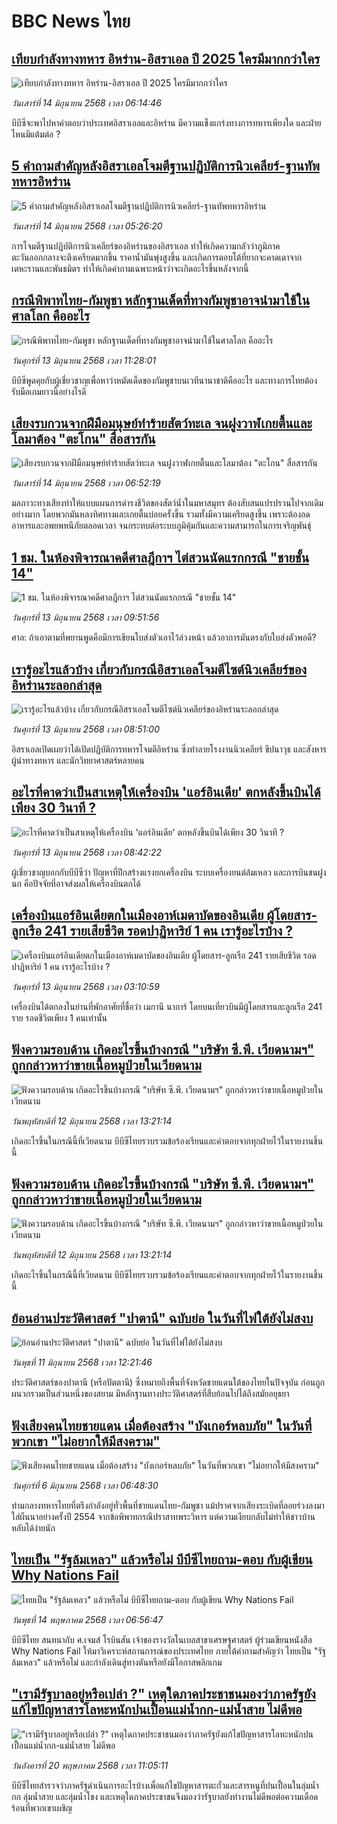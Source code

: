 # BBC News ไทย## [เทียบกำลังทางทหาร อิหร่าน-อิสราเอล ปี 2025 ใครมีมากกว่าใคร](https://www.bbc.com/thai/articles/cm23584xlj3o?at_campaign=githubrss)![เทียบกำลังทางทหาร อิหร่าน-อิสราเอล ปี 2025 ใครมีมากกว่าใคร](https://ichef.bbci.co.uk/ace/standard/240/cpsprodpb/a46b/live/a4e10ef0-48c7-11f0-84b6-6bf0f66205f1.png)_วันเสาร์ที่ 14 มิถุนายน 2568 เวลา 06:14:46_บีบีซีจะพาไปหาคำตอบว่าประเทศอิสราเอลและอิหร่าน มีความแข็งแกร่งทางการทหารเพียงใด และฝ่ายไหนมีแต้มต่อ ?## [5 คำถามสำคัญหลังอิสราเอลโจมตีฐานปฏิบัติการนิวเคลียร์-ฐานทัพทหารอิหร่าน](https://www.bbc.com/thai/articles/c9897pzm0y0o?at_campaign=githubrss)![5 คำถามสำคัญหลังอิสราเอลโจมตีฐานปฏิบัติการนิวเคลียร์-ฐานทัพทหารอิหร่าน](https://ichef.bbci.co.uk/ace/standard/240/cpsprodpb/af6e/live/c18b0960-4855-11f0-8ee0-4f68d841efd9.jpg)_วันเสาร์ที่ 14 มิถุนายน 2568 เวลา 05:26:20_การโจมตีฐานปฏิบัติการนิวเคลียร์ของอิหร่านของอิสราเอล ทำให้เกิดความกลัวว่าภูมิภาคตะวันออกกลางจะตึงเครียดมากขึ้น ราคาน้ำมันพุ่งสูงขึ้น และเกิดการตอบโต้ที่ยากจะคาดเดาจากเตหะรานและพันธมิตร ทำให้เกิดคำถามเฉพาะหน้าว่าจะเกิดอะไรขึ้นหลังจากนี้## [กรณีพิพาทไทย-กัมพูชา หลักฐานเด็ดที่ทางกัมพูชาอาจนำมาใช้ในศาลโลก คืออะไร](https://www.bbc.com/thai/articles/cr7zyjp3emdo?at_campaign=githubrss)![กรณีพิพาทไทย-กัมพูชา หลักฐานเด็ดที่ทางกัมพูชาอาจนำมาใช้ในศาลโลก คืออะไร](https://ichef.bbci.co.uk/ace/standard/240/cpsprodpb/cfa6/live/ed672350-4848-11f0-9471-e380f647874e.jpg)_วันศุกร์ที่ 13 มิถุนายน 2568 เวลา 11:28:01_บีบีซีพูดคุยกับผู้เชี่ยวชาญเพื่อหาว่าหมัดเด็ดของกัมพูชาบนเวทีนานาชาติคืออะไร และทางการไทยต้องรับมือเกมยาวนี้อย่างไรดี## [เสียงรบกวนจากฝีมือมนุษย์ทำร้ายสัตว์ทะเล จนฝูงวาฬเกยตื้นและโลมาต้อง "ตะโกน" สื่อสารกัน](https://www.bbc.com/thai/articles/cvgv29evk2lo?at_campaign=githubrss)![เสียงรบกวนจากฝีมือมนุษย์ทำร้ายสัตว์ทะเล จนฝูงวาฬเกยตื้นและโลมาต้อง "ตะโกน" สื่อสารกัน](https://ichef.bbci.co.uk/ace/standard/240/cpsprodpb/939f/live/10b0c790-42da-11f0-835b-310c7b938e84.jpg)_วันเสาร์ที่ 14 มิถุนายน 2568 เวลา 06:52:19_มลภาวะทางเสียงทำให้แบบแผนการดำรงชีวิตของสัตว์น้ำในมหาสมุทร ต้องสับสนแปรปรวนไปจากเดิมอย่างมาก โดยพวกมันหลงทิศทางและเกยตื้นบ่อยครั้งขึ้น รวมทั้งมีความเครียดสูงขึ้น เพราะต้องอดอาหารและอพยพหนีภัยตลอดเวลา จนกระทบต่อระบบภูมิคุ้มกันและความสามารถในการเจริญพันธุ์## [1 ชม. ในห้องพิจารณาคดีศาลฎีกาฯ ไต่สวนนัดแรกกรณี "ชายชั้น 14"](https://www.bbc.com/thai/articles/cy4k9pnejq4o?at_campaign=githubrss)![1 ชม. ในห้องพิจารณาคดีศาลฎีกาฯ ไต่สวนนัดแรกกรณี "ชายชั้น 14"](https://ichef.bbci.co.uk/ace/standard/240/cpsprodpb/3e97/live/469a79f0-4839-11f0-84b6-6bf0f66205f1.jpg)_วันศุกร์ที่ 13 มิถุนายน 2568 เวลา 09:51:56_ศาล: ถ้าเอาตามที่พยานพูดคือมีการเขียนใบส่งตัวเอาไว้ล่วงหน้า แล้วอาการมันตรงกับใบส่งตัวพอดี?## [เรารู้อะไรแล้วบ้าง เกี่ยวกับกรณีอิสราเอลโจมตีไซต์นิวเคลียร์ของอิหร่านระลอกล่าสุด](https://www.bbc.com/thai/articles/c79e2zx0w5go?at_campaign=githubrss)![เรารู้อะไรแล้วบ้าง เกี่ยวกับกรณีอิสราเอลโจมตีไซต์นิวเคลียร์ของอิหร่านระลอกล่าสุด](https://ichef.bbci.co.uk/ace/standard/240/cpsprodpb/9d15/live/f6a6d9f0-480d-11f0-8bf4-33d975839be0.jpg)_วันศุกร์ที่ 13 มิถุนายน 2568 เวลา 08:51:00_อิสราเอลเปิดเผยว่าได้เปิดปฏิบัติการทหารโจมตีอิหร่าน ซึ่งทำลายโรงงานนิวเคลียร์ ขีปนาวุธ และสังหารผู้นำทางทหาร และนักวิทยาศาสตร์หลายคน## [อะไรที่คาดว่าเป็นสาเหตุให้เครื่องบิน 'แอร์อินเดีย' ตกหลังขึ้นบินได้เพียง 30 วินาที ?](https://www.bbc.com/thai/articles/cwywvyn0y9go?at_campaign=githubrss)![อะไรที่คาดว่าเป็นสาเหตุให้เครื่องบิน 'แอร์อินเดีย' ตกหลังขึ้นบินได้เพียง 30 วินาที ?](https://ichef.bbci.co.uk/ace/standard/240/cpsprodpb/036f/live/1d68c280-4825-11f0-84b6-6bf0f66205f1.jpg)_วันศุกร์ที่ 13 มิถุนายน 2568 เวลา 08:42:22_ผู้เชี่ยวชาญบอกกับบีบีซีว่า ปัญหาที่ปีกสร้างแรงยกเครื่องบิน ระบบเครื่องยนต์ล้มเหลว และการบินชนฝูงนก คือปัจจัยที่อาจส่งผลให้เครื่องบินตกได้## [เครื่องบินแอร์อินเดียตกในเมืองอาห์เมดาบัดของอินเดีย ผู้โดยสาร-ลูกเรือ 241 รายเสียชีวิต รอดปาฏิหาริย์ 1 คน เรารู้อะไรบ้าง ? ](https://www.bbc.com/thai/articles/c0r1l47dddvo?at_campaign=githubrss)![เครื่องบินแอร์อินเดียตกในเมืองอาห์เมดาบัดของอินเดีย ผู้โดยสาร-ลูกเรือ 241 รายเสียชีวิต รอดปาฏิหาริย์ 1 คน เรารู้อะไรบ้าง ? ](https://ichef.bbci.co.uk/ace/standard/240/cpsprodpb/b013/live/d2819440-4801-11f0-bbaa-4bc03e0665b7.jpg)_วันศุกร์ที่ 13 มิถุนายน 2568 เวลา 03:10:59_เครื่องบินได้ตกลงในย่านที่พักอาศัยที่ชื่อว่า เมกานี นาการ์ โดยบนเที่ยวบินมีผู้โดยสารและลูกเรือ 241 ราย รอดชีวิตเพียง 1 คนเท่านั้น## [ฟังความรอบด้าน เกิดอะไรขึ้นบ้างกรณี "บริษัท ซี.พี. เวียดนามฯ" ถูกกล่าวหาว่าขายเนื้อหมูป่วยในเวียดนาม](https://www.bbc.com/thai/articles/cewdejr22w0o?at_campaign=githubrss)![ฟังความรอบด้าน เกิดอะไรขึ้นบ้างกรณี "บริษัท ซี.พี. เวียดนามฯ" ถูกกล่าวหาว่าขายเนื้อหมูป่วยในเวียดนาม](https://ichef.bbci.co.uk/ace/standard/240/cpsprodpb/41d2/live/03bfbfa0-4771-11f0-84b6-6bf0f66205f1.jpg)_วันพฤหัสบดีที่ 12 มิถุนายน 2568 เวลา 13:21:14_เกิดอะไรขึ้นในกรณีนี้ที่เวียดนาม บีบีซีไทยรวบรวมข้อร้องเรียนและคำตอบจากทุกฝ่ายไว้ในรายงานชิ้นนี้## [ฟังความรอบด้าน เกิดอะไรขึ้นบ้างกรณี "บริษัท ซี.พี. เวียดนามฯ" ถูกกล่าวหาว่าขายเนื้อหมูป่วยในเวียดนาม](https://www.bbc.com/thai/articles/cewdejr22w0o?at_campaign=githubrss)![ฟังความรอบด้าน เกิดอะไรขึ้นบ้างกรณี "บริษัท ซี.พี. เวียดนามฯ" ถูกกล่าวหาว่าขายเนื้อหมูป่วยในเวียดนาม](https://ichef.bbci.co.uk/ace/standard/240/cpsprodpb/41d2/live/03bfbfa0-4771-11f0-84b6-6bf0f66205f1.jpg)_วันพฤหัสบดีที่ 12 มิถุนายน 2568 เวลา 13:21:14_เกิดอะไรขึ้นในกรณีนี้ที่เวียดนาม บีบีซีไทยรวบรวมข้อร้องเรียนและคำตอบจากทุกฝ่ายไว้ในรายงานชิ้นนี้## [ย้อนอ่านประวัติศาสตร์ "ปาตานี" ฉบับย่อ ในวันที่ไฟใต้ยังไม่สงบ](https://www.bbc.com/thai/articles/c1e65xx6lzqo?at_campaign=githubrss)![ย้อนอ่านประวัติศาสตร์ "ปาตานี" ฉบับย่อ ในวันที่ไฟใต้ยังไม่สงบ](https://ichef.bbci.co.uk/ace/standard/240/cpsprodpb/358a/live/060b31f0-468f-11f0-bbaa-4bc03e0665b7.jpg)_วันพุธที่ 11 มิถุนายน 2568 เวลา 12:21:46_ประวัติศาสตร์ของปาตานี (หรือปัตตานี) ซึ่งหมายถึงพื้นที่จังหวัดชายแดนใต้ของไทยในปัจจุบัน ก่อนถูกผนวกรวมเป็นส่วนหนึ่งของสยาม มีหลักฐานทางประวัติศาสตร์ที่สืบย้อนไปได้ถึงสมัยอยุธยา## [ฟังเสียงคนไทยชายแดน เมื่อต้องสร้าง "บังเกอร์หลบภัย" ในวันที่พวกเขา "ไม่อยากให้มีสงคราม"](https://www.bbc.com/thai/articles/cgkdpky473po?at_campaign=githubrss)![ฟังเสียงคนไทยชายแดน เมื่อต้องสร้าง "บังเกอร์หลบภัย" ในวันที่พวกเขา "ไม่อยากให้มีสงคราม"](https://ichef.bbci.co.uk/ace/standard/240/cpsprodpb/dcfd/live/be6f7060-4295-11f0-bace-e1270fc31f5e.jpg)_วันศุกร์ที่ 6 มิถุนายน 2568 เวลา 06:48:30_ท่ามกลางทหารไทยที่ตรึงกำลังอยู่ทั่วพื้นที่ชายแดนไทย-กัมพูชา แม้ปราศจากเสียงระเบิดที่ลอยร่วงลงมาใส่ผืนนาอย่างครั้งปี 2554 จากข้อพิพาทกรณีปราสาทพระวิหาร แต่ความเงียบกลับไม่ทำให้ชาวบ้านหลับได้ง่ายนัก## [ไทยเป็น "รัฐล้มเหลว" แล้วหรือไม่ บีบีซีไทยถาม-ตอบ กับผู้เขียน Why Nations Fail](https://www.bbc.com/thai/articles/cq85vll0pzyo?at_campaign=githubrss)![ไทยเป็น "รัฐล้มเหลว" แล้วหรือไม่ บีบีซีไทยถาม-ตอบ กับผู้เขียน Why Nations Fail](https://ichef.bbci.co.uk/ace/standard/240/cpsprodpb/4f82/live/e9151e50-308e-11f0-8519-3b5a01ebe413.jpg)_วันพุธที่ 14 พฤษภาคม 2568 เวลา 06:56:47_บีบีซีไทย สนทนากับ ศ.เจมส์ โรบินสัน เจ้าของรางวัลโนเบลสาขาเศรษฐศาสตร์ ผู้ร่วมเขียนหนังสือ Why Nations Fail ให้มาวิเคราะห์สถานการณ์ของประเทศไทย ภายใต้คำถามสำคัญว่า ไทยเป็น "รัฐล้มเหลว" แล้วหรือไม่ และกำลังเดินสู่ทางตันหรือยังมีโอกาสพลิกเกม## ["เรามีรัฐบาลอยู่หรือเปล่า ?" เหตุใดภาคประชาชนมองว่าภาครัฐยังแก้ไขปัญหาสารโลหะหนักปนเปื้อนแม่น้ำกก-แม่น้ำสาย ไม่ดีพอ](https://www.bbc.com/thai/articles/cev44g1ed7go?at_campaign=githubrss)!["เรามีรัฐบาลอยู่หรือเปล่า ?" เหตุใดภาคประชาชนมองว่าภาครัฐยังแก้ไขปัญหาสารโลหะหนักปนเปื้อนแม่น้ำกก-แม่น้ำสาย ไม่ดีพอ](https://ichef.bbci.co.uk/ace/standard/240/cpsprodpb/2466/live/db2b4690-3569-11f0-8519-3b5a01ebe413.jpg)_วันอังคารที่ 20 พฤษภาคม 2568 เวลา 11:05:11_บีบีซีไทยสำรวจว่าภาครัฐดำเนินการอะไรบ้างเพื่อแก้ไขปัญหาสารตะกั่วและสารหนูที่ปนเปื้อนในลุ่มน้ำกก ลุ่มน้ำสาย และลุ่มน้ำโขง และเหตุใดภาคประชาชนจึงมองว่ารัฐบาลยังทำงานไม่ดีพอต่อความเดือดร้อนที่พวกเขาเผชิญ